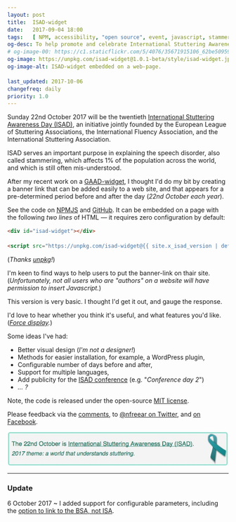 ```yaml
---
layout: post
title:  ISAD-widget
date:   2017-09-04 18:00
tags:   [ NPM, accessibility, "open source", event, javascript, stammer ]
og-desc: To help promote and celebrate International Stuttering Awareness Day (ISAD), I’ve come up with an Javascripted banner-link.
# og-image-00: https://c1.staticflickr.com/5/4076/35671915106_62be509598_z.jpg
og-image: https://unpkg.com/isad-widget@1.0.1-beta/style/isad-widget.jpg
og-image-alt: ISAD-widget embedded on a web-page.

last_updated: 2017-10-06
changefreq: daily
priority: 1.0
---
```



Sunday 22nd October 2017 will be the twentieth [International Stuttering Awareness Day (ISAD)][isad],
an initiative jointly founded by the European League of Stuttering Associations,
the International Fluency Association, and the International Stuttering Association.

ISAD serves an important purpose in explaining the speech disorder,
also called stammering, which affects 1% of the population across the world,
and which is still often mis-understood.

After my recent work on a [GAAD-widget][], I thought I'd do my bit by creating
a banner link that can be added easily to a web site, and that appears for
a pre-determined period before and after the day (_22nd October each year_).

See the code on [NPMJS][] and [GitHub][].
It can be embedded on a page with the following _two lines_ of HTML
— it requires zero configuration by default:

```html
<div id="isad-widget"></div>

<script src="https://unpkg.com/isad-widget@{{ site.x_isad_version | default: '^1' }}#._.js"></script>
```

(_Thanks [unpkg][]!_)

I'm keen to find ways to help users to put the banner-link on thair site.
(_Unfortunately, not all users who are "authors" on a website will have permission to insert Javascript._)

This version is very basic. I thought I'd get it out, and gauge the response.

I'd love to hear whether you think it's useful, and what features you'd like.
(_[Force display][force]._)

Some ideas I've had:

* Better visual design (_I'm not a designer!_)
* Methods for easier installation, for example, a WordPress plugin,
* Configurable number of days before and after,
* Support for multiple languages,
* Add publicity for the [ISAD conference][isad-conf] (e.g. "_Conference day 2_")
* _... ?_

Note, the code is released under the open-source [MIT license][mit].

Please feedback via the [comments](#comments), to [@nfreear on Twitter][], and [on Facebook][].

[![The widget - link to ISAD][widget-img]][isad]

---

### Update

6 October 2017 ~ I added support for configurable parameters,
including the [option to link to the BSA, not ISA][usage].


[@nfreear on Twitter]: https://twitter.com/nfreear
[on Facebook]: https://facebook.com/nickfreear
[force]: ?isad-widget=force

[isad]: http://isastutter.org/what-we-do/isad?utm_source=github&utm_campaign=isad-widget
[isad-conf]: http://isad.isastutter.org/isad/
[wiki-isad]: https://en.wikipedia.org/wiki/International_Stuttering_Awareness_Day
[gaad-widget]: /2017/05/14/gaad-widget.html "Global accessibility awareness day ~ 'gaad-widget'"
[npmjs]: https://npmjs.com/package/isad-widget
[github]: https://github.com/nfreear/isad-widget
[usage]: https://github.com/nfreear/isad-widget#usage
[unpkg]: https://unpkg.com "unpkg is a fast content delivery network for everything on npm."
[mit]: https://nfreear.mit-license.org/2017#!-isad-widget "MIT License (code)"
[widget-img]: https://raw.githubusercontent.com/nfreear/isad-widget/1.0.1-beta/style/isad-widget.jpg
[widget-img-00]: https://unpkg.com/isad-widget@1.0.1-beta/style/isad-widget.jpg

[End]: //.
